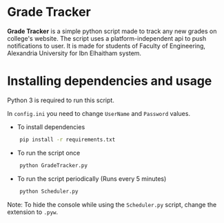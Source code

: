 # Grade Tracker
**Grade Tracker** is a simple python script made to track any new grades on college's website.
The script uses a platform-independent api to push notifications to user.
It is made for students of Faculty of Engineering, Alexandria University for Ibn Elhaitham system.

# Installing dependencies and usage
Python 3 is required to run this script.

In `config.ini` you need to change `UserName` and `Password` values.

* To install dependencies
```bash
    pip install -r requirements.txt
```
* To run the script once
```bash
    python GradeTracker.py
```
* To run the script periodically (Runs every 5 minutes)
```bash
    python Scheduler.py
```

Note: To hide the console while using the `Scheduler.py` script, change the extension to `.pyw`.

